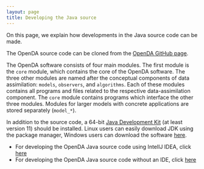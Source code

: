```yaml
---
layout: page
title: Developing the Java source
---
```

On this page, we explain how developments in the Java source code can be made.

The OpenDA source code can be cloned from the [OpenDA GitHub page](https://github.com/OpenDA-Association/OpenDA).

The OpenDA software consists of four main modules. The first module is the `core` module, which contains the core of the OpenDA software. The three other modules are named after the conceptual components of data assimilation: `models`, `observers`, and `algorithms`. Each of these modules contains all programs and files related to the respective data-assimilation component. The `core` module contains programs which interface the other three modules. Modules for larger models with concrete applications are stored separately (`model_*`).

In addition to the source code, a 64-bit [Java Development Kit](https://docs.aws.amazon.com/corretto/latest/corretto-11-ug/downloads-list.html) (at least version 11) should be installed. Linux users can easily download JDK using the package manager, Windows users can download the software [here](https://docs.aws.amazon.com/corretto/latest/corretto-11-ug/downloads-list.html).

* For developing the OpenDA Java source code using IntelIJ IDEA, click [here](https://openda-association.github.io/wiki/IntelIJ)
* For developing the OpenDA Java source code without an IDE, click [here](https://openda-association.github.io/wiki/)
